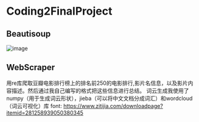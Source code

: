 # Coding2FinalProject

## Beautisoup
![image](https://user-images.githubusercontent.com/119497753/227047827-dd684a8d-b04d-458c-b307-678d62397cdb.png)

## WebScraper
用re库爬取豆瓣电影排行榜上的排名前250的电影排行,影片名信息，以及影片内容描述。然后通过我自己编写的格式把这些信息进行总结。
词云生成我使用了numpy（用于生成词云形状），jieba（可以将中文文档分成词汇）和wordcloud（词云可视化）库
font: https://www.zitijia.com/downloadpage?itemid=281258939050380345
